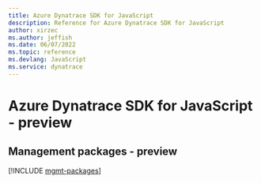 ```yaml
---
title: Azure Dynatrace SDK for JavaScript
description: Reference for Azure Dynatrace SDK for JavaScript
author: xirzec
ms.author: jeffish
ms.date: 06/07/2022
ms.topic: reference
ms.devlang: JavaScript
ms.service: dynatrace
---
```

# Azure Dynatrace SDK for JavaScript - preview
## Management packages - preview
[!INCLUDE [mgmt-packages](dynatrace-mgmt-index.md)]
